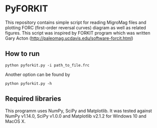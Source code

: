 # PyFORKIT


This repository contains simple script for reading MigroMag files and plotting FORC (first-order reversal curves) diagram as well as related figures. This script was inspired by FORKIT program which was written  Gary Acton (http://paleomag.ucdavis.edu/software-forcit.html)


How to run
----------------

```
python pyforkit.py -i path_to_file.frc
```

Another option can be found by 

```
python pyforkit.py -h
```


Required libraries
-------------------

This programm uses NumPy, SciPy and Matplotlib. It was tested against NumPy v1.14.0,  SciPy  v1.0.0 and Matplotlib v2.1.2 for Windows 10 and MacOS X.